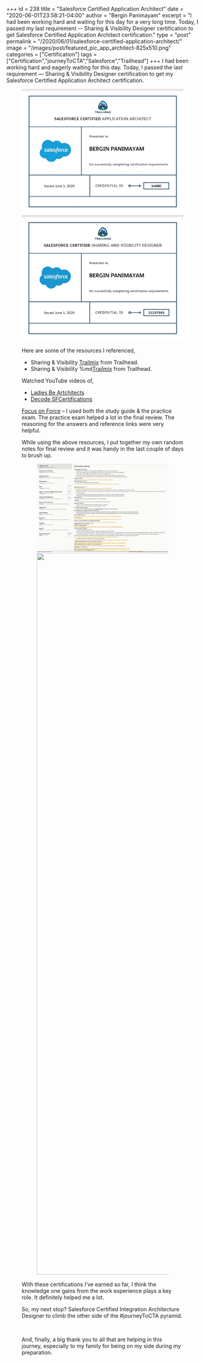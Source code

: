 +++
id = 238
title = "Salesforce Certified Application Architect"
date = "2020-06-01T23:58:21-04:00"
author = "Bergin Panimayam"
excerpt = "I had been working hard and waiting for this day for a very long time. Today, I passed my last requirement -- Sharing & Visibility Designer certification to get  Salesforce Certified Application Architect certification."
type = "post"
permalink = "/2020/06/01/salesforce-certified-application-architect/"
image = "/images/post/featured_pic_app_architect-825x510.png"
categories = ["Certification"]
tags = ["Certification","journeyToCTA","Salesforce","Trailhead"]
+++
I had been working hard and eagerly waiting for this day. Today, I passed the last requirement &#8212; Sharing & Visibility Designer certification to get my Salesforce Certified Application Architect certification.<figure class="wp-block-image size-large">

![image alt text](/images/post/ApplicationArchitect.jpg)
![image alt text](/images/post/sharing_visibility_designer.png)


Here are some of the resources I referenced,

* Sharing & Visibility [Trailmix](https://trailhead.salesforce.com/users/strailhead/trailmixes/architect-sharing-and-visibility) from Trailhead.
* Sharing & Visibility %md<a href="https://trailhead.salesforce.com/users/strailhead/trailmixes/architect-sharing-and-visibility">Trailmix</a> from Trailhead.

Watched YouTube videos of,  
* [Ladies Be Artchitects](https://www.youtube.com/playlist?list=PLsq0h5CE_bsViuAkKUFgc8FiwGMyY77i2)
* [Decode SFCertifications](https://www.youtube.com/watch?v=NwoI9BfZljs)

[Focus on Force](https://focusonforce.com/salesforce-certifications/sharing-visibility-designer/) &#8211; I used both the study guide & the practice exam. The practice exam helped a lot in the final review. The reasoning for the answers and reference links were very helpful. 

While using the above resources, I put together my own random notes for final review and it was handy in the last couple of days to brush up.<figure class="wp-block-image size-large">

![image alt text](/images/post/image.png)
<img loading="lazy" width="2818" height="1886" src="https://i2.wp.com/www.bergin.in/wp-content/uploads/2020/06/image.png?fit=660%2C442" alt="" class="wp-image-242" srcset="https://i2.wp.com/www.bergin.io/wp-content/uploads/2020/06/image.png?resize=300%2C201&ssl=1 300w, https://i2.wp.com/www.bergin.io/wp-content/uploads/2020/06/image.png?resize=768%2C514&ssl=1 768w, https://i2.wp.com/www.bergin.io/wp-content/uploads/2020/06/image.png?resize=1024%2C685&ssl=1 1024w, https://i2.wp.com/www.bergin.io/wp-content/uploads/2020/06/image.png?resize=1536%2C1028&ssl=1 1536w, https://i2.wp.com/www.bergin.io/wp-content/uploads/2020/06/image.png?w=2000&ssl=1 2000w, https://www.bergin.io/wp-content/uploads/2020/06/image.png 2818w" sizes="(max-width: 1000px) 100vw, 1000px" /> </figure> 

With these certifications I&#8217;ve earned so far, I think the knowledge one gains from the work experience plays a key role. It definitely helped me a lot. 

So, my next stop? Salesforce Certified Integration Architecture Designer to climb the other side of the #journeyToCTA pyramid.<figure class="wp-block-image">

<a href="https://trailhead.salesforce.com/credentials/architectoverview" target="_blank" rel="noopener noreferrer"><img src="https://i0.wp.com/developer.salesforce.com/resources2/certification-site/images/roles/2020-02-Pyramid_FINAL-characters.png?ssl=1" alt="" data-recalc-dims="1" /></a></figure> 

And, finally, a big thank you to all that are helping in this journey, especially to my family for being on my side during my preparation.